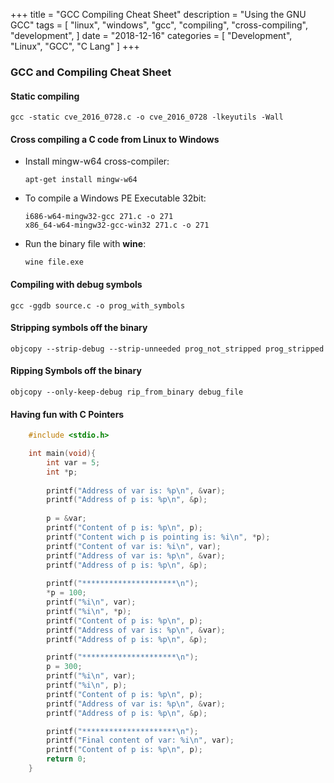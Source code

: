 +++
title = "GCC Compiling Cheat Sheet"
description = "Using the GNU GCC"
tags = [
    "linux",
    "windows",
    "gcc",
    "compiling",
    "cross-compiling",
    "development",
]
date = "2018-12-16"
categories = [
    "Development",
    "Linux",
    "GCC",
    "C Lang"
]
+++

### GCC and Compiling Cheat Sheet

#### Static compiling
```
gcc -static cve_2016_0728.c -o cve_2016_0728 -lkeyutils -Wall
```

#### Cross compiling a C code from Linux to Windows
* Install mingw-w64 cross-compiler:
    ```
    apt-get install mingw-w64
    ```

* To compile a Windows PE Executable 32bit:
    ```
    i686-w64-mingw32-gcc 271.c -o 271
    x86_64-w64-mingw32-gcc-win32 271.c -o 271
    ```

* Run the binary file with **wine**:
    ```
    wine file.exe
    ```

#### Compiling with debug symbols
```
gcc -ggdb source.c -o prog_with_symbols
```

#### Stripping symbols off the binary
```
objcopy --strip-debug --strip-unneeded prog_not_stripped prog_stripped
```

#### Ripping Symbols off the binary
```
objcopy --only-keep-debug rip_from_binary debug_file
```

#### Having fun with C Pointers
```C
    #include <stdio.h>

    int main(void){
        int var = 5;
        int *p;
        
        printf("Address of var is: %p\n", &var);
        printf("Address of p is: %p\n", &p);
        
        p = &var;
        printf("Content of p is: %p\n", p);
        printf("Content wich p is pointing is: %i\n", *p);
        printf("Content of var is: %i\n", var);
        printf("Address of var is: %p\n", &var);
        printf("Address of p is: %p\n", &p);
        
        printf("*********************\n");
        *p = 100;    
        printf("%i\n", var);
        printf("%i\n", *p);
        printf("Content of p is: %p\n", p);
        printf("Address of var is: %p\n", &var);
        printf("Address of p is: %p\n", &p); 

        printf("*********************\n");
        p = 300;    
        printf("%i\n", var);
        printf("%i\n", p);
        printf("Content of p is: %p\n", p);
        printf("Address of var is: %p\n", &var);
        printf("Address of p is: %p\n", &p);

        printf("*********************\n");
        printf("Final content of var: %i\n", var);
        printf("Content of p is: %p\n", p);
        return 0;
    }
```